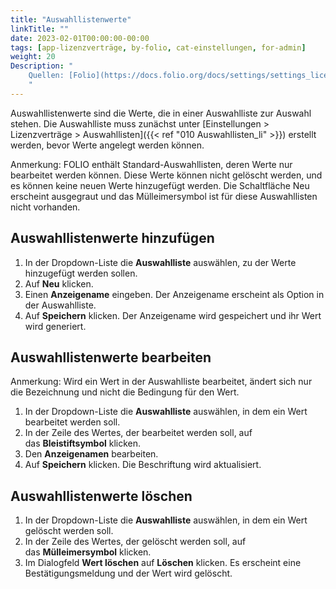 ```yaml
---
title: "Auswahllistenwerte"
linkTitle: ""
date: 2023-02-01T00:00:00-00:00
tags: [app-lizenzverträge, by-folio, cat-einstellungen, for-admin]
weight: 20
Description: "
    Quellen: [Folio](https://docs.folio.org/docs/settings/settings_licenses/settings_licenses/#settings--licenses--pick-list-values) & [GBV](https://info.gbv.de/pages/viewpage.action?pageId=847085670)
    "
---
```


Auswahllistenwerte sind die Werte, die in einer Auswahlliste zur Auswahl stehen. Die Auswahlliste muss zunächst unter [Einstellungen > Lizenzverträge > Auswahllisten]({{< ref "010 Auswahllisten_li" >}}) erstellt werden, bevor Werte angelegt werden können.

Anmerkung: FOLIO enthält Standard-Auswahllisten, deren Werte nur bearbeitet werden können. Diese Werte können nicht gelöscht werden, und es können keine neuen Werte hinzugefügt werden. Die Schaltfläche Neu erscheint ausgegraut und das Mülleimersymbol ist für diese Auswahllisten nicht vorhanden.

## Auswahllistenwerte hinzufügen

1.  In der Dropdown-Liste die **Auswahlliste** auswählen, zu der Werte hinzugefügt werden sollen.
2.  Auf **Neu** klicken.
3.  Einen **Anzeigename** eingeben. Der Anzeigename erscheint als Option in der Auswahlliste.
4.  Auf **Speichern** klicken. Der Anzeigename wird gespeichert und ihr Wert wird generiert.

## Auswahllistenwerte bearbeiten

Anmerkung: Wird ein Wert in der Auswahlliste bearbeitet, ändert sich nur die Bezeichnung und nicht die Bedingung für den Wert.

1.  In der Dropdown-Liste die **Auswahlliste** auswählen, in dem ein Wert bearbeitet werden soll.
2.  In der Zeile des Wertes, der bearbeitet werden soll, auf das **Bleistiftsymbol** klicken.
3.  Den **Anzeigenamen** bearbeiten.
4.  Auf **Speichern** klicken. Die Beschriftung wird aktualisiert.

## Auswahllistenwerte löschen

1.  In der Dropdown-Liste die **Auswahlliste** auswählen, in dem ein Wert gelöscht werden soll.
2.  In der Zeile des Wertes, der gelöscht werden soll, auf das **Mülleimersymbol** klicken.
3.  Im Dialogfeld **Wert löschen** auf **Löschen** klicken. Es erscheint eine Bestätigungsmeldung und der Wert wird gelöscht.
